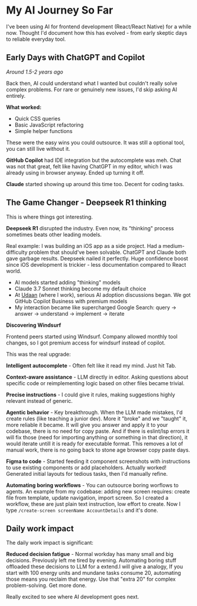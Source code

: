 # My AI Journey So Far

I've been using AI for frontend development (React/React Native) for a while now. Thought I'd document how this has evolved - from early skeptic days to reliable everyday tool.

## Early Days with ChatGPT and Copilot
*Around 1.5-2 years ago*

Back then, AI could understand what I wanted but couldn't really solve complex problems. For rare or genuinely new issues, I'd skip asking AI entirely.

**What worked:**
- Quick CSS queries
- Basic JavaScript refactoring  
- Simple helper functions

These were the easy wins you could outsource. It was still a optional tool, you can still live without it.

**GitHub Copilot** had IDE integration but the autocomplete was meh. Chat was not that great, felt like having ChatGPT in my editor, which I was already using in browser anyway. Ended up turning it off.

**Claude** started showing up around this time too. Decent for coding tasks.

## The Game Changer - Deepseek R1 thinking

This is where things got interesting.

**Deepseek R1** disrupted the industry. Even now, its "thinking" process sometimes beats other leading models. 

Real example: I was building an iOS app as a side project. Had a medium-difficulty problem that should've been solvable. ChatGPT and Claude both gave garbage results. Deepseek nailed it perfectly. Huge confidence boost since iOS development is trickier - less documentation compared to React world.

- AI models started adding "thinking" models
- Claude 3.7 Sonnet thinking become my default choice
- At [Udaan](https://udaan.com/) (where I work), serious AI adoption discussions began. We got GitHub Copilot Business with premium models
- My interaction became like supercharged Google Search: query → answer → understand → implement → iterate

**Discovering Windsurf**

Frontend peers started using Windsurf. Company allowed monthly tool changes, so I got premium access for windsurf instead of copilot.

This was the real upgrade:

**Intelligent autocomplete** - Often felt like it read my mind. Just hit Tab.

**Context-aware assistance** - LLM directly in editor. Asking questions about specific code or reimplementing logic based on other files became trivial.

**Precise instructions** - I could give it rules, making suggestions highly relevant instead of generic.

**Agentic behavior** - Key breakthrough. When the LLM made mistakes, I'd create rules (like teaching a junior dev). More it "broke" and we "taught" it, more reliable it became. It will give you answer and apply it to your codebase, there is no need for copy paste. And if there is eslint/lsp errors it will fix those (need for importing anything or something in that direction), it would iterate untill it is ready for executable format. This removes a lot of manual work, there is no going back to stone age browser copy paste days.

**Figma to code** - Started feeding it component screenshots with instructions to use existing components or add placeholders. Actually worked! Generated initial layouts for tedious tasks, then I'd manually refine.

**Automating boring workflows** - You can outsource boring worflows to agents. An example from my codebase: adding new screen requires: create file from template, update navigation, import screen. So I created a workflow, these are just plain text instruction, low effort to create. Now I type `/create-screen screenName AccountDetails` and it's done.

## Daily work impact

The daily work impact is significant:

**Reduced decision fatigue** - Normal workday has many small and big decisions. Previously left me tired by evening. Automating boring stuff offloaded these decisions to LLM for a extend.I will give a 
analogy,  If you start with 100 energy units and mundane tasks consume 20, automating those means you reclaim that energy. Use that "extra 20" for complex problem-solving. Get more done.

Really excited to see where AI development goes next.